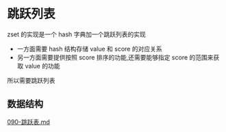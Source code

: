 # 跳跃列表

zset 的实现是一个 hash 字典加一个跳跃列表的实现

- 一方面需要 hash 结构存储 value 和 score 的对应关系
- 另一方面需要提供按照 score 排序的功能,还需要能够指定 score 的范围来获取 value 的功能

所以需要跳跃列表

## 数据结构

 [090-跳跃表.md](../../../11-data-structures-algorithms/01-数据结构/090-跳跃表.md) 




